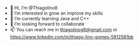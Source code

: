 - 👋 Hi, I’m @Thiagolino8
- 👀 I’m interested in grow an improve my skills
- 🌱 I’m currently learning Java and C++
- 💞️ I’m looking forward to collaborate
- 📫 You can reach me in thiagolinog8@gmail.com or https://www.linkedin.com/in/thiago-lino-gomes-5812581bb

<!---
Thiagolino8/Thiagolino8 is a ✨ special ✨ repository because its `README.md` (this file) appears on your GitHub profile.
You can click the Preview link to take a look at your changes.
--->
